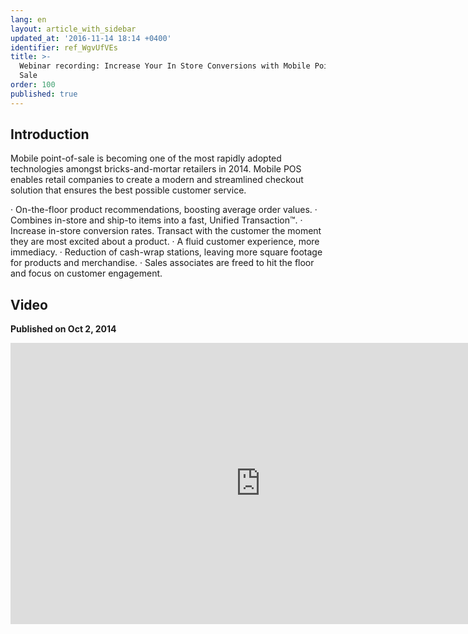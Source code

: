 ```yaml
---
lang: en
layout: article_with_sidebar
updated_at: '2016-11-14 18:14 +0400'
identifier: ref_WgvUfVEs
title: >-
  Webinar recording: Increase Your In Store Conversions with Mobile Point of
  Sale
order: 100
published: true
---
```

## Introduction

Mobile point-of-sale is becoming one of the most rapidly adopted technologies amongst bricks-and-mortar retailers in 2014. Mobile POS enables retail companies to create a modern and streamlined checkout solution that ensures the best possible customer service.

· On-the-floor product recommendations, boosting average order values.
· Combines in-store and ship-to items into a fast, Unified Transaction™.
· Increase in-store conversion rates. Transact with the customer the moment they are most excited about a product.
· A fluid customer experience, more immediacy.
· Reduction of cash-wrap stations, leaving more square footage for products and merchandise.
· Sales associates are freed to hit the floor and focus on customer engagement.
 

## Video
**Published on Oct 2, 2014**
<iframe class="youtube-player" type="text/html" style="width: 800px; height: 450px" src="https://www.youtube.com/embed/0_-n1q1ZWBk" frameborder="0"></iframe>

